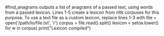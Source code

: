 #find_anagrams outputs a list of anagrams of a passed text, using words from a passed lexicon. Lines 1-5 create a lexicon from nltk corpuses for this purpose. To use a text file as a custom lexicon, replace lines 1-3 with 
	file = open('/path/to/file.txt', 'r')
	corpus = file.read().split()
	lexicon = set(w.lower() for w in corpus)
	print("Lexicon compiled")